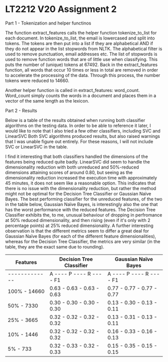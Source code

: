 # LT2212 V20 Assignment 2

Part 1 - Tokenization and helper functinos

The function extract_features calls the helper function tokenize_to_list for each document. In tokenize_to_list, the email is lowercased and split into tokens. The tokens are then put into a list if they are alphabetical AND if they do not appear in the list stopwords from NLTK. The alphabetical filter is used to remove punctuation, email addresses etc. The list of stopwords is used to remove function words that are of little use when classifying. This puts the number of (unique) tokens at 67492. Back in the extract_features function, all words that occur 10 times or less in total are removed in order to accelerate the processing of the data. Through this process, the number tokens were reduced to 14660.

Another helper function is called in extract_features: word_count. Word_count simply counts the words in a document and places them in a vector of the same length as the lexicon.

Part 2 - Results

Below is a table of the results obtained when running both classifier algorithms on the testing data. In order to be able to reference it later, I would like to note that I also tried a few other classifiers, including SVC and LinearSVC Both SVC algorithms produced results, but also raised warnings that I was unable figure out entirely. For these reasons, I will not include SVC or LinearSVC in the table.  

I find it interesting that both classifiers handled the dimensions of the features being reduced quite badly. LinearSVC did seem to handle the dimensionality reduction with both unreduced and 50%-reduced dimensions attaining scores of around 0.80, but seeing as the dimensionality reduction increased the execution time with approximately 45 minutes, it does not seem like a reasonable option. This indicates that there is no issue with the dimensionality reduction, but rather the method might not be optimal for the Decision Tree Classifier or Gaussian Naïve Bayes. The best performing classifier for the unreduced features, of the two in the table below, Gaussian Naïve Bayes, is interestingly also the one that has the worst performance with the reduced features. The Decision Tree Classifier exhibits the, to me, unusual behaviour of dropping in perfromance at 50% reduced dimensionality, and then rising (even if it's only with 2 percentage points) at 25% reduced dimensionality. A further interesting observation is that the different metrics seem to differ a great deal for Gaussian Naïve Bayes (for each of the different feature dimensionalities), whereas for the Decision Tree Classifier, the metrics are very similar (in the table, they are the exact same due to rounding).  


| Features       | Decision Tree Classifier  | Gaussian Naïve Bayes      | 
|----------------|---------------------------|---------------------------| 
| -------------  | A ---- P ---- R ---- F1   | A ---- P ---- R ---- F1   | 
| 100% - 14660   | 0.63 - 0.63 - 0.63 - 0.63 | 0.77 - 0.77 - 0.77 - 0.77 | 
| 50%  - 7330    | 0.30 - 0.30 - 0.30 - 0.30 | 0.13 - 0.30 - 0.13 - 0.11 |
| 25%  - 3665    | 0.32 - 0.32 - 0.32 - 0.32 | 0.13 - 0.31 - 0.13 - 0.11 |
| 10%  - 1446    | 0.32 - 0.32 - 0.32 - 0.32 | 0.16 - 0.33 - 0.16 - 0.13 |
| 5%   - 733     | 0.32 - 0.33 - 0.32 - 0.33 | 0.15 - 0.35 - 0.15 - 0.15 |


